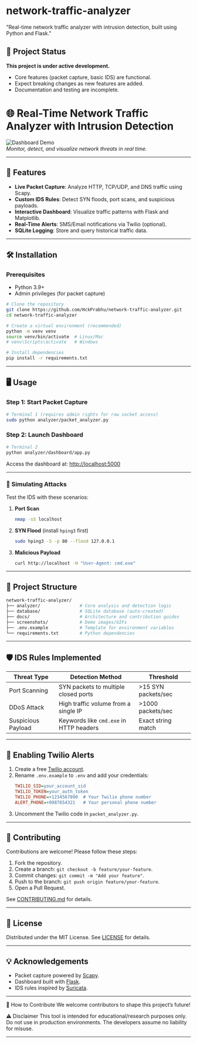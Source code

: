 # network-traffic-analyzer
"Real-time network traffic analyzer with intrusion detection, built using Python and Flask."


## 🚧 Project Status  
**This project is under active development.**  
- Core features (packet capture, basic IDS) are functional.  
- Expect breaking changes as new features are added.  
- Documentation and testing are incomplete.


# 🌐 Real-Time Network Traffic Analyzer with Intrusion Detection  
![Dashboard Demo](./screenshots/dashboard-demo.gif)  
*Monitor, detect, and visualize network threats in real time.*  

---

## 🚀 Features  
- **Live Packet Capture**: Analyze HTTP, TCP/UDP, and DNS traffic using Scapy.  
- **Custom IDS Rules**: Detect SYN floods, port scans, and suspicious payloads.  
- **Interactive Dashboard**: Visualize traffic patterns with Flask and Matplotlib.  
- **Real-Time Alerts**: SMS/Email notifications via Twilio (optional).  
- **SQLite Logging**: Store and query historical traffic data.  

---

## 🛠️ Installation  

### Prerequisites  
- Python 3.9+  
- Admin privileges (for packet capture)  

```bash
# Clone the repository
git clone https://github.com/HckPrabhu/network-traffic-analyzer.git
cd network-traffic-analyzer

# Create a virtual environment (recommended)
python -m venv venv
source venv/bin/activate  # Linux/Mac
# venv\Scripts\activate   # Windows

# Install dependencies
pip install -r requirements.txt
```

---

## 🖥️ Usage  

### Step 1: Start Packet Capture  
```bash
# Terminal 1 (requires admin rights for raw socket access)
sudo python analyzer/packet_analyzer.py
```

### Step 2: Launch Dashboard  
```bash
# Terminal 2
python analyzer/dashboard/app.py
```
Access the dashboard at: [http://localhost:5000](http://localhost:5000)  

---

### 🎯 Simulating Attacks  
Test the IDS with these scenarios:  

1. **Port Scan**  
   ```bash
   nmap -sS localhost
   ```

2. **SYN Flood** (install `hping3` first)  
   ```bash
   sudo hping3 -S -p 80 --flood 127.0.0.1
   ```

3. **Malicious Payload**  
   ```bash
   curl http://localhost -H "User-Agent: cmd.exe"
   ```

---

## 📂 Project Structure  
```bash
network-traffic-analyzer/
├── analyzer/               # Core analysis and detection logic
├── database/               # SQLite database (auto-created)
├── docs/                   # Architecture and contribution guides
├── screenshots/            # Demo images/GIFs
├── .env.example            # Template for environment variables
└── requirements.txt        # Python dependencies
```

---

## 🛡️ IDS Rules Implemented  
| Threat Type          | Detection Method                          | Threshold           |  
|----------------------|-------------------------------------------|---------------------|  
| Port Scanning        | SYN packets to multiple closed ports      | >15 SYN packets/sec |  
| DDoS Attack          | High traffic volume from a single IP      | >1000 packets/sec   |  
| Suspicious Payload   | Keywords like `cmd.exe` in HTTP headers   | Exact string match  |  

---

## 🔌 Enabling Twilio Alerts  
1. Create a free [Twilio account](https://www.twilio.com/try-twilio).  
2. Rename `.env.example` to `.env` and add your credentials:  
   ```ini
   TWILIO_SID=your_account_sid
   TWILIO_TOKEN=your_auth_token
   TWILIO_PHONE=+1234567890  # Your Twilio phone number
   ALERT_PHONE=+0987654321   # Your personal phone number
   ```  
3. Uncomment the Twilio code in `packet_analyzer.py`.  

---

## 🤝 Contributing  
Contributions are welcome! Please follow these steps:  
1. Fork the repository.  
2. Create a branch: `git checkout -b feature/your-feature`.  
3. Commit changes: `git commit -m "Add your feature"`.  
4. Push to the branch: `git push origin feature/your-feature`.  
5. Open a Pull Request.  

See [CONTRIBUTING.md](./docs/CONTRIBUTING.md) for details.  

---

## 📜 License  
Distributed under the MIT License. See [LICENSE](./LICENSE) for details.  

---

## 💡 Acknowledgements  
- Packet capture powered by [Scapy](https://scapy.net/).  
- Dashboard built with [Flask](https://flask.palletsprojects.com/).  
- IDS rules inspired by [Suricata](https://suricata.io/).  


---
🤝 How to Contribute
We welcome contributors to shape this project’s future!


⚠️ Disclaimer
This tool is intended for educational/research purposes only.
Do not use in production environments. The developers assume no liability for misuse.

---



